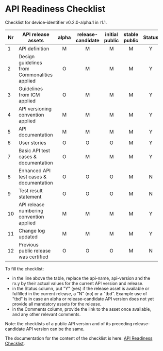 # API Readiness Checklist

Checklist for device-identifier v0.2.0-alpha.1 in r1.1.

| Nr | API release assets  | alpha | release-candidate |  initial<br>public | stable<br> public | Status  | Comments                                                               |
|----|----------------------------------------------|:-----:|:-----------------:|:-------:|:------:|:----:|:----------------------------------------------------------------------:|
|  1 | API definition                               |   M   |         M         |    M    |    M   |  Y   | [device-identifier.yaml](/code/API_definitions/device-identifier.yaml) |
|  2 | Design guidelines from Commonalities applied |   O   |         M         |    M    |    M   |  Y   | 0.4.0                                                                  |
|  3 | Guidelines from ICM applied                  |   O   |         M         |    M    |    M   |  Y   | 0.2.1                                                                  |
|  4 | API versioning convention applied            |   M   |         M         |    M    |    M   |  Y   |                                                                        |
|  5 | API documentation                            |   M   |         M         |    M    |    M   |  Y   | Inline in OAS definition                                               |
|  6 | User stories                                 |   O   |         O         |    O    |    M   |  Y   | [Device Identifier User Story.md](/documentation/API_documentation/Device%20Identifier%20User%20Story.md) |
|  7 | Basic API test cases & documentation         |   O   |         M         |    M    |    M   |  Y   | [DeviceIdentifier_retrieve_identifier.feature](/code/Test_definitions/DeviceIdentifier_retrieve_identifier.feature) |
|  8 | Enhanced API test cases & documentation      |   O   |         O         |    O    |    M   |  N   |                                                                        |
|  9 | Test result statement                        |   O   |         O         |    O    |    M   |  N   |                                                                        |
| 10 | API release numbering convention applied     |   M   |         M         |    M    |    M   |  Y   |                                                                        |
| 11 | Change log updated                           |   M   |         M         |    M    |    M   |  Y   | [CHANGELOG.md](/CHANGELOG.md)                                          |
| 12 | Previous public release was certified        |   O   |         O         |    O    |    M   |  N   |                                                                        |

To fill the checklist:
- in the line above the table, replace the api-name, api-version and the rx.y by their actual values for the current API version and release.
- in the Status column, put "Y" (yes) if the release asset is available or fulfilled in the current release, a "N" (no) or a "tbd". Example use of "tbd" is in case an alpha or release-candidate API version does not yet provide all mandatory assets for the release.
- in the Comments column, provide the link to the asset once available, and any other relevant comments.

Note: the checklists of a public API version and of its preceding release-candidate API version can be the same.

The documentation for the content of the checklist is here: [API Readiness Checklist](https://lf-camaraproject.atlassian.net/wiki/spaces/CAM/pages/14559630/API+Release+Process#API-readiness-checklist).
